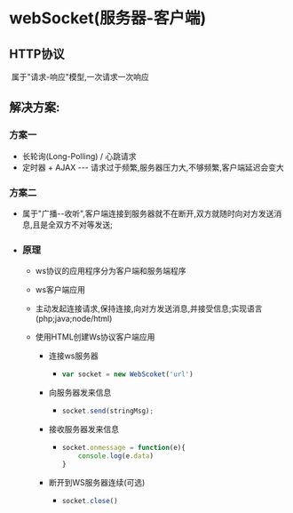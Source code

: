 # webSocket(服务器-客户端)

## HTTP协议

​	属于"请求-响应"模型,一次请求一次响应

## 解决方案:

### 方案一

- 长轮询(Long-Polling) / 心跳请求
- 定时器 + AJAX --- 请求过于频繁,服务器压力大,不够频繁,客户端延迟会变大

### 方案二

- ​	属于"广播--收听",客户端连接到服务器就不在断开,双方就随时向对方发送消息,且是全双方不对等发送;

- ### 原理

  - ws协议的应用程序分为客户端和服务端程序

  - ws客户端应用

  - 主动发起连接请求,保持连接,向对方发送消息,并接受信息;实现语言(php;java;node/html)

  - 使用HTML创建Ws协议客户端应用

    - 连接ws服务器

      - ```javascript
        var socket = new WebScoket('url')
        ```

    - 向服务器发来信息

      - ```javascript
        socket.send(stringMsg);
        ```

    - 接收服务器发来信息

      - ```javascript
        socket.onmessage = function(e){
            console.log(e.data)
        }
        ```

    - 断开到WS服务器连续(可选)

      - ```javascript
        socket.close()
        ```

    ​	

### 	